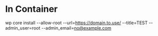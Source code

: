 






In Container
==
wp core install --allow-root --url=https://domain.to.use/ --title=TEST --admin_user=root --admin_email=no@example.com  
